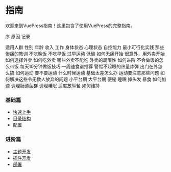 # 指南

欢迎来到VuePress指南！这里包含了使用VuePress的完整指南。

序
    原因
    记录

适用人群
    性别
    年龄
    收入
    工作
    身体状态
    心理状态
    自控能力
    最小可行化实践
那些惨痛的教训
    不吃晚饭
    不吃早饭
    过早运动
    低碳
如何无痛开始
    很意外，用外卖开始
    如何选择外卖
    如何吃外卖
    哪些外卖不能吃
    外卖的局限性
如何进阶
    不会做饭的怎么带饭
    每天10分钟做饭技巧
    一周速食谱推荐
    警惕不起眼的热量炸弹
    出门在外怎么搞
如何运动
    要不要运动
    什么时候运动
    基础太差怎么办
    运动要注意那些问题
如何解决这些令无数人放弃的问题
    小平台期
    大平台期
    便秘
    睡眠
    掉头发
    暴食
如何加速
    调理肠道菌群
    调理睡眠
    适度放纵餐
如何维持







### 基础篇
- [快速上手](./essentials/getting-started.md)
- [目录结构](./essentials/directory-structure.md)
- [配置](./essentials/config.md)

### 进阶篇
- [主题开发](./advanced/theme-development.md)
- [插件开发](./advanced/plugin-development.md)
- [部署](./advanced/deployment.md)